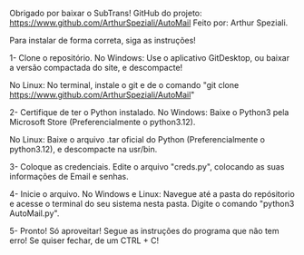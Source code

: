 Obrigado por baixar o SubTrans! 
GitHub do projeto: https://www.github.com/ArthurSpeziali/AutoMail
Feito por: Arthur Speziali.

Para instalar de forma correta, siga as instruções!

1- Clone o repositório.
No Windows:
Use o aplicativo GitDesktop, ou baixar a versão compactada do site, e descompacte!

No Linux:
No terminal, instale o git e de o comando "git clone https://www.github.com/ArthurSpeziali/AutoMail"

2- Certifique de ter o Python instalado.
No Windows:
Baixe o Python3 pela Microsoft Store (Preferencialmente o python3.12).

No Linux:
Baixe o arquivo .tar oficial do Python (Preferencialmente o python3.12), e descompacte na usr/bin.

3- Coloque as credenciais.
Edite o arquivo "creds.py", colocando as suas informações de Email e senhas.

4- Inicie o arquivo.
No Windows e Linux:
Navegue até a pasta do repósitorio e acesse o terminal do seu sistema nesta pasta.
Digite o comando "python3 AutoMail.py".

5- Pronto! Só aproveitar!
Segue as instruções do programa que não tem erro! Se quiser fechar, de um CTRL + C!